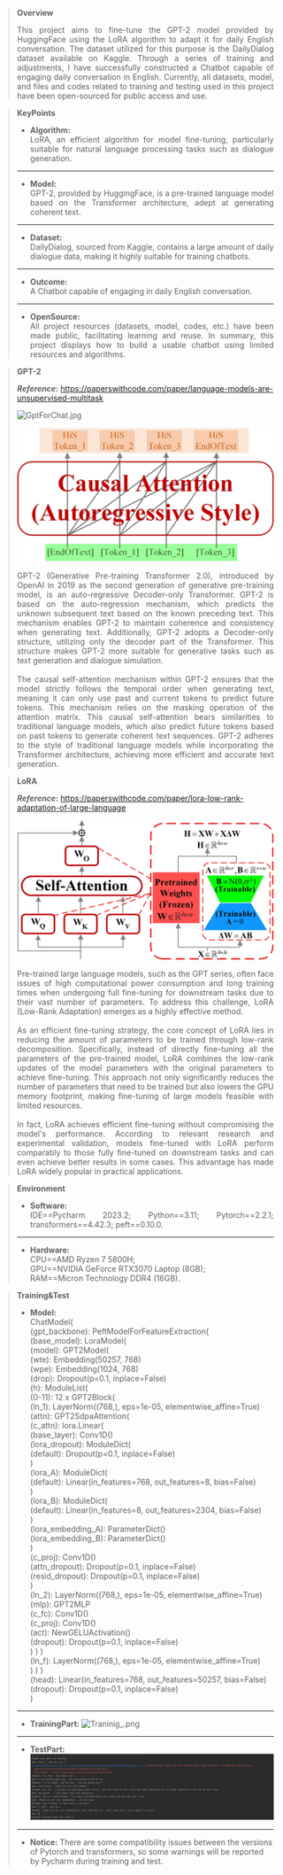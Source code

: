 >**Overview**
><div style="text-align: justify;">This project aims to fine-tune the GPT-2 model provided by HuggingFace using the LoRA algorithm to adapt it for daily English conversation. The dataset utilized for this purpose is the DailyDialog dataset available on Kaggle. Through a series of training and adjustments, I have successfully constructed a Chatbot capable of engaging daily conversation in English. Currently, all datasets, model, and files and codes related to training and testing used in this project have been open-sourced for public access and use.</div>

>**KeyPoints**<br>
>* **Algorithm:** <div style="text-align: justify;">LoRA, an efficient algorithm for model fine-tuning, particularly suitable for natural language processing tasks such as dialogue generation.</div>
>---
>* **Model:** <div style="text-align: justify;">GPT-2, provided by HuggingFace, is a pre-trained language model based on the Transformer architecture, adept at generating coherent text.</div>
>---
>* **Dataset:** <div style="text-align: justify;">DailyDialog, sourced from Kaggle, contains a large amount of daily dialogue data, making it highly suitable for training chatbots.</div>
>---
>* **Outcome:** <div style="text-align: justify;">A Chatbot capable of engaging in daily English conversation.</div>
>---
>* **OpenSource:**<div style="text-align: justify;"> All project resources (datasets, model, codes, etc.) have been made public, facilitating learning and reuse. In summary, this project displays how to build a usable chatbot using limited resources and algorithms.</div>

>**GPT-2**<br>
>
> **_Reference_:** https://paperswithcode.com/paper/language-models-are-unsupervised-multitask
>
>![GptForChat.jpg](main%2FGraph_%2FGptForChat.jpg)
>
>![CasualAttention.jpg](Graph_%2FCasualAttention.jpg)
><div style="text-align: justify;">GPT-2 (Generative Pre-training Transformer 2.0), introduced by OpenAI in 2019 as the second generation of generative pre-training model, is an auto-regressive Decoder-only Transformer. GPT-2 is based on the auto-regression mechanism, which predicts the unknown subsequent text based on the known preceding text. This mechanism enables GPT-2 to maintain coherence and consistency when generating text. Additionally, GPT-2 adopts a Decoder-only structure, utilizing only the decoder part of the Transformer. This structure makes GPT-2 more suitable for generative tasks such as text generation and dialogue simulation.</div>
><br><div style="text-align: justify;">The causal self-attention mechanism within GPT-2 ensures that the model strictly follows the temporal order when generating text, meaning it can only use past and current tokens to predict future tokens. This mechanism relies on the masking operation of the attention matrix. This causal self-attention bears similarities to traditional language models, which also predict future tokens based on past tokens to generate coherent text sequences. GPT-2 adheres to the style of traditional language models while incorporating the Transformer architecture, achieving more efficient and accurate text generation.</div>

>**LoRA**
> 
> **_Reference_:** https://paperswithcode.com/paper/lora-low-rank-adaptation-of-large-language
>
>![LoraTuning.jpg](Graph_%2FLoraTuning.jpg)
><div style="text-align: justify;">Pre-trained large language models, such as the GPT series, often face issues of high computational power consumption and long training times when undergoing full fine-tuning for downstream tasks due to their vast number of parameters. To address this challenge, LoRA (Low-Rank Adaptation) emerges as a highly effective method.<br>
><br>As an efficient fine-tuning strategy, the core concept of LoRA lies in reducing the amount of parameters to be trained through low-rank decomposition. Specifically, instead of directly fine-tuning all the parameters of the pre-trained model, LoRA combines the low-rank updates of the model parameters with the original parameters to achieve fine-tuning. This approach not only significantly reduces the number of parameters that need to be trained but also lowers the GPU memory footprint, making fine-tuning of large models feasible with limited resources.<br>
><br>In fact, LoRA achieves efficient fine-tuning without compromising the model's performance. According to relevant research and experimental validation, models fine-tuned with LoRA perform comparably to those fully fine-tuned on downstream tasks and can even achieve better results in some cases. This advantage has made LoRA widely popular in practical applications.</div>

>**Environment**
>* **Software:**<div style="text-align: justify;">IDE==Pycharm 2023.2; Python==3.11; Pytorch==2.2.1; transformers==4.42.3; peft==0.10.0.</div>
>---
>* **Hardware:**<div style="text-align: justify;">CPU==AMD Ryzen 7 5800H; <br>GPU==NVIDIA GeForce RTX3070 Laptop (8GB); <br>RAM==Micron Technology DDR4 (16GB).</div>

>**Training&Test**
>* **Model:**<br>
ChatModel(<br>
  (gpt_backbone): PeftModelForFeatureExtraction(<br>
    (base_model): LoraModel(<br>
      (model): GPT2Model(<br>
        (wte): Embedding(50257, 768)<br>
        (wpe): Embedding(1024, 768)<br>
        (drop): Dropout(p=0.1, inplace=False)<br>
        (h): ModuleList(<br>
          (0-11): 12 x GPT2Block(<br>
            (ln_1): LayerNorm((768,), eps=1e-05, elementwise_affine=True)<br>
            (attn): GPT2SdpaAttention(<br>
              (c_attn): lora.Linear(<br>
                (base_layer): Conv1D()<br>
                (lora_dropout): ModuleDict(<br>
                  (default): Dropout(p=0.1, inplace=False)<br>
                )<br>
                (lora_A): ModuleDict(<br>
                  (default): Linear(in_features=768, out_features=8, bias=False)<br>
                )<br>
                (lora_B): ModuleDict(<br>
                  (default): Linear(in_features=8, out_features=2304, bias=False)<br>
                )<br>
                (lora_embedding_A): ParameterDict()<br>
                (lora_embedding_B): ParameterDict()<br>
              )<br>
              (c_proj): Conv1D()<br>
              (attn_dropout): Dropout(p=0.1, inplace=False)<br>
              (resid_dropout): Dropout(p=0.1, inplace=False)<br>
            )<br>
            (ln_2): LayerNorm((768,), eps=1e-05, elementwise_affine=True)<br>
            (mlp): GPT2MLP<br>
              (c_fc): Conv1D()<br>
              (c_proj): Conv1D()<br>
              (act): NewGELUActivation()<br>
              (dropout): Dropout(p=0.1, inplace=False)<br>
            )
          )
        )<br>
        (ln_f): LayerNorm((768,), eps=1e-05, elementwise_affine=True)<br>
      )
    )
  )<br>
  (head): Linear(in_features=768, out_features=50257, bias=False)
  (dropout): Dropout(p=0.1, inplace=False)<br>
)
>---
>* **TrainingPart:**
![Traninig_.png](Graph_%2FTraining_.png)
>---
>* **TestPart:**
>![Test_imagine](Test_.png)
>---
>* **Notice:**
There are some compatibility issues between the versions of Pytorch and transformers, so some warnings will be reported by Pycharm during training and test.
